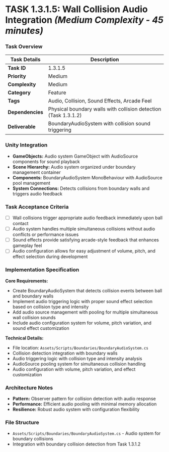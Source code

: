 # **TASK 1.3.1.5: Wall Collision Audio Integration** *(Medium Complexity - 45 minutes)*

### **Task Overview**

| Task Details | Description |
| --- | --- |
| **Task ID** | 1.3.1.5 |
| **Priority** | Medium |
| **Complexity** | Medium |
| **Category** | Feature |
| **Tags** | Audio, Collision, Sound Effects, Arcade Feel |
| **Dependencies** | Physical boundary walls with collision detection (Task 1.3.1.2) |
| **Deliverable** | BoundaryAudioSystem with collision sound triggering |

### **Unity Integration**

- **GameObjects:** Audio system GameObject with AudioSource components for sound playback
- **Scene Hierarchy:** Audio system organized under boundary management container
- **Components:** BoundaryAudioSystem MonoBehaviour with AudioSource pool management
- **System Connections:** Detects collisions from boundary walls and triggers audio feedback

### **Task Acceptance Criteria**

- [ ] Wall collisions trigger appropriate audio feedback immediately upon ball contact
- [ ] Audio system handles multiple simultaneous collisions without audio conflicts or performance issues
- [ ] Sound effects provide satisfying arcade-style feedback that enhances gameplay feel
- [ ] Audio configuration allows for easy adjustment of volume, pitch, and effect selection during development

### **Implementation Specification**

**Core Requirements:**
- Create BoundaryAudioSystem that detects collision events between ball and boundary walls
- Implement audio triggering logic with proper sound effect selection based on collision type and intensity
- Add audio source management with pooling for multiple simultaneous wall collision sounds
- Include audio configuration system for volume, pitch variation, and sound effect customization

**Technical Details:**
- File location: `Assets/Scripts/Boundaries/BoundaryAudioSystem.cs`
- Collision detection integration with boundary walls
- Audio triggering logic with collision type and intensity analysis
- AudioSource pooling system for simultaneous collision handling
- Audio configuration with volume, pitch variation, and effect customization

### **Architecture Notes**

- **Pattern:** Observer pattern for collision detection with audio response
- **Performance:** Efficient audio pooling with minimal memory allocation
- **Resilience:** Robust audio system with configuration flexibility

### **File Structure**

- `Assets/Scripts/Boundaries/BoundaryAudioSystem.cs` - Audio system for boundary collisions
- Integration with boundary collision detection from Task 1.3.1.2